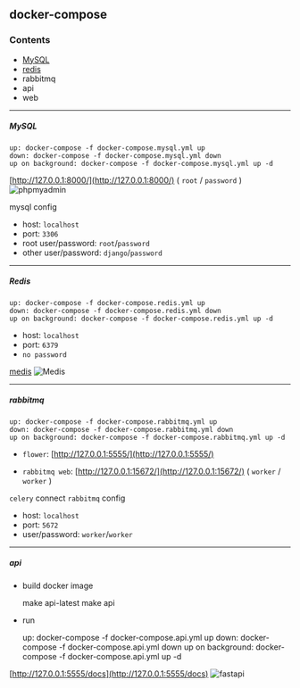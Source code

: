 ## docker-compose

### Contents
- [MySQL](https://github.com/linsamtw/docker-compose-product/tree/master/db#mysql)
- [redis](https://github.com/linsamtw/docker-compose-product/tree/master/db#redis)
- rabbitmq
- api
- web

------------------

##### MySQL

	up: docker-compose -f docker-compose.mysql.yml up
    down: docker-compose -f docker-compose.mysql.yml down
    up on background: docker-compose -f docker-compose.mysql.yml up -d

[http://127.0.0.1:8000/](http://127.0.0.1:8000/) ( `root` / `password` )
![phpmyadmin](https://github.com/linsamtw/docker-for-product/blob/master/docker-compose/phpmyadmin.png)

mysql config

* host: `localhost`
* port: `3306`
* root user/password: `root`/`password`
* other user/password: `django`/`password`

---------------------------

##### Redis

	up: docker-compose -f docker-compose.redis.yml up
    down: docker-compose -f docker-compose.redis.yml down
    up on background: docker-compose -f docker-compose.redis.yml up -d

* host: `localhost`
* port: `6379`
* `no password`

[medis](https://github.com/luin/medis)
![Medis](http://getmedis.com/screen.png)


--------------------------

##### rabbitmq

	up: docker-compose -f docker-compose.rabbitmq.yml up
    down: docker-compose -f docker-compose.rabbitmq.yml down
    up on background: docker-compose -f docker-compose.rabbitmq.yml up -d

* `flower`: 
[http://127.0.0.1:5555/](http://127.0.0.1:5555/)

* `rabbitmq web`: 
[http://127.0.0.1:15672/](http://127.0.0.1:15672/) ( `worker` / `worker` )

`celery` connect `rabbitmq` config

* host: `localhost`
* port: `5672`
* user/password: `worker`/`worker`

--------------------------

##### api

* build docker image


	make api-latest
	make api
    
* run


	up: docker-compose -f docker-compose.api.yml up
    down: docker-compose -f docker-compose.api.yml down
    up on background: docker-compose -f docker-compose.api.yml up -d

[http://127.0.0.1:5555/docs](http://127.0.0.1:5555/docs)
![fastapi](https://github.com/linsamtw/docker-for-product/blob/master/docker-compose/fastapi.png)



